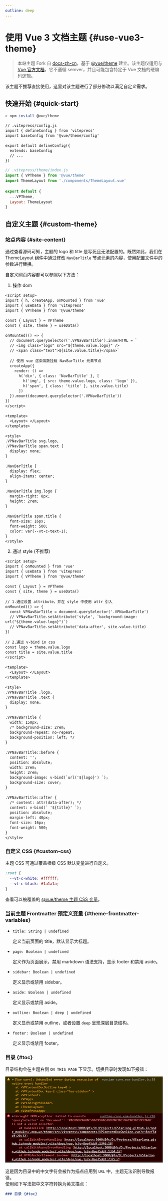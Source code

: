 ```yaml
---
outline: deep
---
```


# 使用 Vue 3 文档主题 {#use-vue3-theme}

> 本站主题 Fork 自 [docs-zh-cn](https://github.com/vuejs-translations/docs-zh-cn)，基于 [@vue/theme](https://github.com/vuejs/theme) 建立。该主题仅适用与 [Vue 官方文档](https://staging-cn.vuejs.org)，它不遵循 semver，并且可能包含特定于 Vue 文档的硬编码逻辑。<br/>

该主题不推荐直接使用，这里对该主题进行了部分修改以满足自定义需求。

## 快速开始 {#quick-start}

```sh
> npm install @vue/theme
```

```js{6}
// .vitepress/config.js
import { defineConfig } from 'vitepress'
import baseConfig from '@vue/theme/config'

export default defineConfig({
  extends: baseConfig
  // ...
})
```

```js
// .vitepress/theme/index.js
import { VPTheme } from '@vue/theme'
import ThemeLayout from './components/ThemeLayout.vue'

export default {
  ...VPTheme,
  Layout: ThemeLayout
}
```

## 自定义主题 {#custom-theme}

### 站点内容 {#site-content}

通过查看源码可知，主题的 logo 和 title 是写死且无法配置的。既然如此，我们在 ThemeLayout 组件中通过修改 `NavBarTitle` 节点元素的内容，使用配置文件中的参数进行替换。

自定义网页内容都可以参照以下方法：

1. 操作 dom

```vue{7,14,18,19,32}
<script setup>
import { h, createApp, onMounted } from 'vue'
import { useData } from 'vitepress'
import { VPTheme } from '@vue/theme'

const { Layout } = VPTheme
const { site, theme } = useData()

onMounted(() => {
  // document.querySelector('.VPNavBarTitle').innerHTML = `
  // <img class="logo" src="${theme.value.logo}" />
  // <span class="text">${site.value.title}</span>`

  // 使用 vue 渲染函数挂载 NavBarTitle 元素节点
  createApp({
    render: () =>
      h('div', { class: 'NavBarTitle' }, [
        h('img', { src: theme.value.logo, class: 'logo' }),
        h('span', { class: 'title' }, site.value.title)
      ])
  }).mount(document.querySelector('.VPNavBarTitle'))
})
</script>

<template>
  <Layout> </Layout>
</template>

<style>
.VPNavBarTitle svg.logo,
.VPNavBarTitle span.text {
  display: none;
}

.NavBarTitle {
  display: flex;
  align-items: center;
}

.NavBarTitle img.logo {
  margin-right: 8px;
  height: 2rem;
}

.NavBarTitle span.title {
  font-size: 16px;
  font-weight: 500;
  color: var(--vt-c-text-1);
}
</style>

```

2. 通过 style (不推荐)

```vue{12,13,17,18,28,43,48,49}
<script setup>
import { onMounted } from 'vue'
import { useData } from 'vitepress'
import { VPTheme } from '@vue/theme'

const { Layout } = VPTheme
const { site, theme } = useData()

// 1.通过设置 attribute，并在 style 中使用 attr 引入
onMounted(() => {
  const VPNavBarTitle = document.querySelector('.VPNavBarTitle')
  // VPNavBarTitle.setAttribute('style', `background-image: url("${theme.value.logo}")`)
  // VPNavBarTitle.setAttribute('data-after', site.value.title)
})

// 2.通过 v-bind in css
const logo = theme.value.logo
const title = site.value.title
</script>

<template>
  <Layout> </Layout>
</template>

<style>
.VPNavBarTitle .logo,
.VPNavBarTitle .text {
  display: none;
}

.VPNavBarTitle {
  width: 150px;
  /* background-size: 2rem;
  background-repeat: no-repeat;
  background-position: left; */
}

.VPNavBarTitle::before {
  content: '';
  position: absolute;
  width: 2rem;
  height: 2rem;
  background-image: v-bind(`url('${logo}') `);
  background-size: cover;
}

.VPNavBarTitle::after {
  /* content: attr(data-after); */
  content: v-bind(` '${title}' `);
  position: absolute;
  margin-left: 40px;
  font-size: 16px;
  font-weight: 500;
}
</style>
```

### 自定义 CSS {#custom-css}

主题 CSS 可通过覆盖根级 CSS 默认变量进行自定义。

```css
:root {
  --vt-c-white: #ffffff;
  --vt-c-black: #1a1a1a;
}
```

查看可以被覆盖的 [@vue/theme 主题 CSS 变量](https://github.com/vuejs/theme/blob/main/src/core/styles/variables.css)。

### 当前主题 Frontmatter 预定义变量 {#theme-frontmatter-variables}

- `title: String | undefined`

  定义当前页面的 title，默认显示大标题。

- `page: Boolean | undefined`

  定义作为页面展示，禁用 markdown 语法支持，显示 footer 和禁用 aside。

- `sidebar: Boolean | undefined`

  定义显示或禁用 sidebar。

- `aside: Boolean | undefined`

  定义显示或禁用 aside。

- `outline: Boolean | deep | undefined`

  定义显示或禁用 outline，或者设置 `deep` 呈现深层目录结构。

- `footer: Boolean | undefined`

  定义显示或禁用 footer。

### 目录 {#toc}

目录结构会在主题右侧 `ON THIS PAGE` 下显示。切换目录时发现如下报错：

![An image](./images/switch-directory-error.png)

这是因为目录中的中文字符会被作为描点应用到 `URL` 中，主题无法识别导致报错。<br/>
使用如下写法把中文字符转换为英文描点：

```md
### 目录 {#toc}
```
